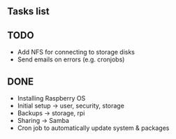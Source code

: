## Tasks list

## TODO
* Add NFS for connecting to storage disks
* Send emails on errors (e.g. cronjobs)


## DONE
* Installing Raspberry OS
* Initial setup -> user, security, storage
* Backups -> storage, rpi
* Sharing -> Samba
* Cron job to automatically update system & packages
